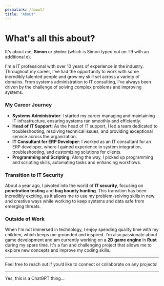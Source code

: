```yaml
---
permalink: /about/
title: "About"
---
```


# What's all this about?

It's about me, __Simon__ or ```phn0me``` (which is Simon typed out on T9 with an additional e).

I'm a IT professional with over 10 years of experience in the industry. Throughout my career, I've had the opportunity to work with some incredibly talented people and grow my skill set across a variety of domains. From systems administration to IT consulting, I've always been driven by the challenge of solving complex problems and improving systems.

### My Career Journey

- **Systems Administrator**: I started my career managing and maintaining IT infrastructure, ensuring systems ran smoothly and efficiently.
- **Head of IT Support**: As the head of IT support, I led a team dedicated to troubleshooting, resolving technical issues, and providing exceptional service across the organization.
- **IT Consultant for ERP Developer**: I worked as an IT consultant for an ERP developer, where I gained experience in system integration, troubleshooting, and customizing solutions for clients.
- **Programming and Scripting**: Along the way, I picked up programming and scripting skills, automating tasks and enhancing workflows.

### Transition to IT Security

About a year ago, I pivoted into the world of **IT security**, focusing on **penetration testing** and **bug bounty hunting**. This transition has been incredibly exciting, as it allows me to use my problem-solving skills in new and creative ways while working to keep systems and data safe from emerging threats.

### Outside of Work

When I'm not immersed in technology, I enjoy spending quality time with my children, which keeps me grounded and inspired. I'm also passionate about game development and am currently working on a **2D game engine** in **Rust** during my spare time. It's a fun and challenging project that allows me to explore new concepts and improve my coding skills.

---

Feel free to reach out if you’d like to connect or collaborate on any projects!

---
Yes, this is a ChatGPT thing...
